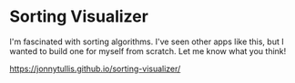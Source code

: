 # Sorting Visualizer
I'm fascinated with sorting algorithms. I've seen other apps like this, but I wanted to build one for myself from scratch. Let me know what you think!

https://jonnytullis.github.io/sorting-visualizer/
